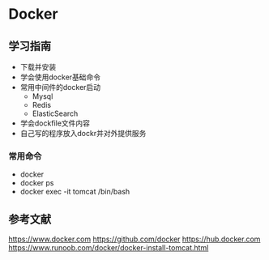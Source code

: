 # Docker

## 学习指南

* 下载并安装
* 学会使用docker基础命令
* 常用中间件的docker启动
  * Mysql
  * Redis
  * ElasticSearch
* 学会dockfile文件内容
* 自己写的程序放入dockr并对外提供服务

### 常用命令

* docker
* docker ps
* docker exec -it tomcat /bin/bash

## 参考文献

https://www.docker.com
https://github.com/docker
https://hub.docker.com
https://www.runoob.com/docker/docker-install-tomcat.html